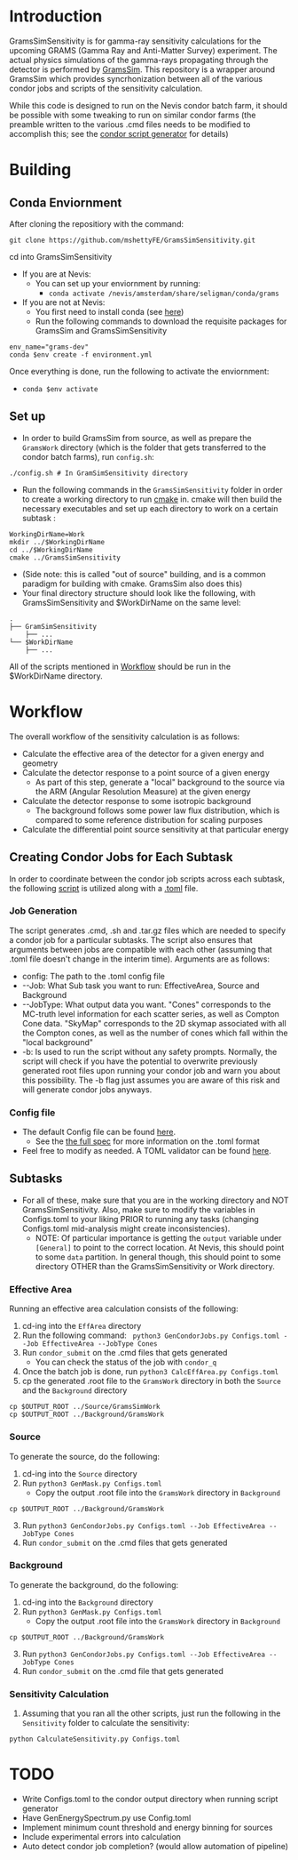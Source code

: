 # Introduction
GramsSimSensitivity is for gamma-ray sensitivity calculations for the upcoming GRAMS (Gamma Ray and Anti-Matter Survey) experiment. The actual physics simulations of the gamma-rays propagating through the detector is performed by [GramsSim](https://github.com/wgseligman/GramsSim). This repository is a wrapper around GramsSim which provides syncrhonization between all of the various condor jobs and scripts of the sensitivity calculation.

While this code is designed to run on the Nevis condor batch farm, it should be possible with some tweaking to run on similar condor farms (the preamble written to the various .cmd files needs to be modified to accomplish this; see the [condor script generator](./SensitivityUtils/GenCondorJobs.py) for details)
# Building
## Conda Enviornment
After cloning the repositiory with the command:
```
git clone https://github.com/mshettyFE/GramsSimSensitivity.git
```
cd into GramsSimSensitivity
* If you are at Nevis:
    * You can set up your enviornment by running:
        *  ```conda activate /nevis/amsterdam/share/seligman/conda/grams```
* If you are not at Nevis:
    * You first need to install conda (see [here](https://conda.io/projects/conda/en/latest/user-guide/install/index.html))
    * Run the following commands to download the requisite packages for GramsSim and GramsSimSensitivity
```
env_name="grams-dev"
conda $env create -f environment.yml
```
Once everything is done, run the following to activate the enviornment:
* ```conda $env activate```
## Set up
* In order to build GramsSim from source, as well as prepare the  ```GramsWork``` directory (which is the folder that gets transferred to the condor batch farms), run ```config.sh```:
```
./config.sh # In GramSimSensitivity directory
```

* Run the following commands in the ```GramsSimSensitivity``` folder in order to create a working directory to run [cmake](https://cmake.org/) in. cmake will then build the necessary executables and set up each directory to work on a certain subtask :
```
WorkingDirName=Work
mkdir ../$WorkingDirName
cd ../$WorkingDirName
cmake ../GramsSimSensitivity
```
* (Side note: this is called "out of source" building, and is a common paradigm for building with cmake. GramsSim also does this)
* Your final directory structure should look like the following, with GramsSimSensitivity and $WorkDirName on the same level:
```
.
├── GramSimSensitivity
    ├── ...
└── $WorkDirName
    ├── ...
```

All of the scripts mentioned in [Workflow](#Workflow) should be run in the $WorkDirName directory.
# Workflow
The overall workflow of the sensitivity calculation is as follows:
* Calculate the effective area of the detector for a given energy and geometry
* Calculate the detector response to a point source of a given energy
    * As part of this step, generate a "local" background to the source via the ARM (Angular Resolution Measure) at the given energy
* Calculate the detector response to some isotropic background
    * The background follows some power law flux distribution, which is compared to some reference distribution for scaling purposes
* Calculate the differential point source sensitivity at that particular energy
## Creating Condor Jobs for Each Subtask
In order to coordinate between the condor job scripts across each subtask, the following [script](./SensitivityUtils/GenCondorJobs.py) is utilized along with a [.toml](./ConfigFiles/Configs.toml) file. 
### Job Generation
The script generates .cmd, .sh and .tar.gz files which are needed to specify a condor job for a particular subtasks. The script also ensures that arguments between jobs are compatible with each other (assuming that .toml file doesn't change in the interim time). Arguments are as follows:
* config: The path to the .toml config file
* --Job: What Sub task you want to run: EffectiveArea, Source and Background
* --JobType: What output data you want. "Cones" corresponds to the MC-truth level information for each scatter series, as well as Compton Cone data. "SkyMap" corresponds to the 2D skymap associated with all the Compton cones, as well as the number of cones which fall within the "local background"
* -b: Is used to run the script without any safety prompts. Normally, the script will check if you have the potential to overwrite previously generated root files upon running your condor job and warn you about this possibility. The -b flag just assumes you are aware of this risk and will generate condor jobs anyways.
### Config file
* The default Config file can be found [here](./ConfigFiles/Configs.toml).
    * See the  [the full spec](https://toml.io/en/v1.0.0) for more information on the .toml format
* Feel free to modify as needed. A TOML validator can be found [here](https://www.toml-lint.com/).
## Subtasks
* For all of these, make sure that you are in the working directory and NOT GramsSimSensitivity. Also, make sure to modify the variables in Configs.toml to your liking PRIOR to running any tasks (changing Configs.toml mid-analysis might create inconsistencies).
    * NOTE: Of particular importance is getting the ```output``` variable under ```[General]``` to point to the correct location. At Nevis, this should point to some ```data``` partition. In general though, this should point to some directory OTHER than the GramsSimSensitivity or Work directory. 
### Effective Area
Running an effective area calculation consists of the following:
1. cd-ing into the ```EffArea``` directory
2. Run the following command: ``` python3 GenCondorJobs.py Configs.toml --Job EffectiveArea --JobType Cones```
3. Run ```condor_submit``` on the .cmd files that gets generated
    *   You can check the status of the job with ```condor_q```
4. Once the batch job is done, run ```python3 CalcEffArea.py Configs.toml```
5. cp the generated .root file to the ```GramsWork``` directory in both the ```Source``` and the ```Background``` directory
```
cp $OUTPUT_ROOT ../Source/GramsSimWork
cp $OUTPUT_ROOT ../Background/GramsWork
```

### Source
To generate the source, do the following:
1. cd-ing into the ```Source``` directory
2. Run ```python3 GenMask.py Configs.toml```
    * Copy the output .root file into the ```GramsWork``` directory in ```Background```
```
cp $OUTPUT_ROOT ../Background/GramsWork
```
3. Run ```python3 GenCondorJobs.py Configs.toml --Job EffectiveArea --JobType Cones```
4. Run ```condor_submit``` on the .cmd files that gets generated

### Background
To generate the background, do the following:
1. cd-ing into the ```Background``` directory
2. Run ```python3 GenMask.py Configs.toml```
    * Copy the output .root file into the ```GramsWork``` directory in ```Background```
```
cp $OUTPUT_ROOT ../Background/GramsWork
```
3. Run ```python3 GenCondorJobs.py Configs.toml --Job EffectiveArea --JobType Cones```
4. Run ```condor_submit``` on the .cmd file that gets generated

### Sensitivity Calculation
1. Assuming that you ran all the other scripts, just run the following in the ```Sensitivity``` folder to calculate the sensitivity:
```
python CalculateSensitivity.py Configs.toml
```

# TODO
* Write Configs.toml to the condor output directory when running script generator
* Have GenEnergySpectrum.py use Config.toml
* Implement minimum count threshold and energy binning for sources
* Include experimental errors into calculation
* Auto detect condor job completion? (would allow automation of pipeline)
